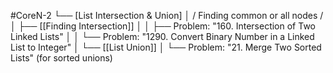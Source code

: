 #CoreN-2
└── [List Intersection & Union]
    │   / Finding common or all nodes /
    │
    ├── [[Finding Intersection]]
    │   │   ├── Problem: "160. Intersection of Two Linked Lists"
    │   │   └── Problem: "1290. Convert Binary Number in a Linked List to Integer"
    │
    └── [[List Union]]
        │   └── Problem: "21. Merge Two Sorted Lists" (for sorted unions)